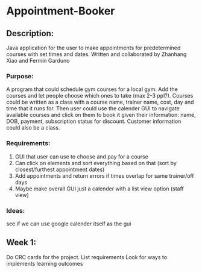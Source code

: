# Appointment-Booker
## Description:
Java application for the user to make appointments for predetermined courses with set times and dates. Written and collaborated by Zhanhang Xiao and Fermin Garduno

### Purpose:
A program that could schedule gym courses for a local gym. Add the courses and let people choose which ones to take (max 2-3 ppl?). Courses could be written as a class with a course name, trainer name, cost, day and time that it runs for. Then user could use the calender GUI to navigate available courses and click on them to book it given their information: name, DOB, payment, subscription status for discount. Customer information could also be a class. 

### Requirements:
1. GUI that user can use to choose and pay for a course
2. Can click on elements and sort everything based on that (sort by closest/furthest appointment dates)
3. Add appointments and return errors if times overlap for same trainer/off days
4. Maybe make overall GUI just a calender with a list view option (staff view)

### Ideas:
see if we can use google calender itself as the gui

## Week 1:
Do CRC cards for the project.
List requirements
Look for ways to implements learning outcomes
